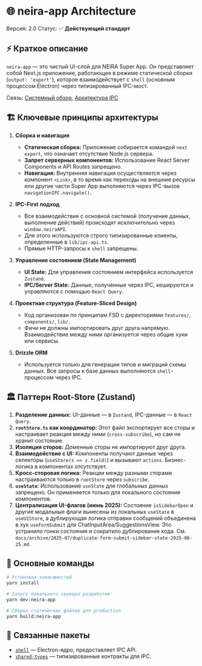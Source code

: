 # 🌐 neira-app Architecture

Версия: 2.0
Статус: ✅ **Действующий стандарт**

## ⚡ Краткое описание

`neira-app` — это чистый UI-слой для NEIRA Super App. Он представляет собой Next.js приложение, работающее в режиме статической сборки (`output: 'export'`), которое взаимодействует с `shell` (основным процессом Electron) через типизированный IPC-мост.

Связь: [Системный обзор](/03-core-concepts/1-architecture-patterns/01-system-overview), [Архитектура IPC](/03-core-concepts/2-shell-core/06-ipc-architecture)

## 🏗️ Ключевые принципы архитектуры

1. **Сборка и навигация**

   - **Статическая сборка:** Приложение собирается командой `next export`, что означает отсутствие Node.js сервера.
   - **Запрет серверных компонентов:** Использование React Server Components и API Routes запрещено.
   - **Навигация:** Внутренняя навигация осуществляется через компонент `<Link>`, в то время как переходы на внешние ресурсы или другие части Super App выполняются через IPC-вызов `navigationIPC.navigate()`.

2. **IPC-First подход**

   - Все взаимодействия с основной системой (получение данных, выполнение действий) происходят исключительно через `window.neiraAPI`.
   - Для этого используются строго типизированные клиенты, определенные в `lib/ipc-api.ts`.
   - Прямые HTTP-запросы к `shell` запрещены.

3. **Управление состоянием (State Management)**

   - **UI State:** Для управления состоянием интерфейса используется `Zustand`.
   - **IPC/Server State:** Данные, полученные через IPC, кешируются и управляются с помощью `React Query`.

4. **Проектная структура (Feature-Sliced Design)**

   - Код организован по принципам FSD с директориями `features/`, `components/`, `lib/`.
   - Фичи не должны импортировать друг друга напрямую. Взаимодействие между ними организуется через общие хуки или сервисы.

5. **Drizzle ORM**
   - Используется только для генерации типов и миграций схемы данных. Все запросы к базе данных выполняются `shell`-процессом через IPC.

## 🏛️ Паттерн Root-Store (Zustand)

1. **Разделение данных:** UI-данные — в `Zustand`, IPC-данные — в `React Query`.
2. **`rootStore.ts` как координатор:** Этот файл экспортирует все сторы и настраивает реакции между ними (`cross-subscribe`), но сам не хранит состояние.
3. **Изоляция сторов:** Доменные сторы не импортируют друг друга.
4. **Взаимодействие с UI:** Компоненты получают данные через селекторы (`useStore(s => s.field)`) и вызывают `actions`. Бизнес-логика в компонентах отсутствует.
5. **Кросс-сторовая логика:** Реакции между разными сторами настраиваются только в `rootStore` через `subscribe`.
6. **`useState`:** Использование `useState` для глобальных данных запрещено. Он применяется только для локального состояния компонентов.
7. **Централизация UI-флагов (июнь 2025):** Состояние `isSidebarOpen` и другие модальные флаги вынесены из локальных `useState` в `useUIStore`, а дублирующая логика отправки сообщений объединена в хук `useFormSubmit` для ChatInputArea/SuggestionsView. Это устранило гонки состояния и сократило дублирование кода. См. `docs/archive/2025-07/duplicate-form-submit-sidebar-state-2025-06-25.md`.

## 🎯 Основные команды

```bash
# Установка зависимостей
yarn install

# Запуск локального сервера разработки
yarn dev:neira-app

# Сборка статических файлов для production
yarn build:neira-app
```

## 🔗 Связанные пакеты

- [`shell`](/03-core-concepts/1-architecture-patterns/04-manager-architecture) — Electron-ядро, предоставляет IPC API.
- [`shared-types`](/03-core-concepts/2-shell-core/06-ipc-architecture) — типизированные контракты для IPC.
